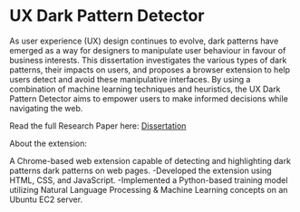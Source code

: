 # UX Dark Pattern Detector
As user experience (UX) design continues to evolve, dark patterns have emerged as a way for designers to manipulate user behaviour in favour of business interests. This dissertation investigates the various types of dark patterns, their impacts on users, and proposes a browser extension to help users detect and avoid these manipulative interfaces. By using a combination of machine learning techniques and heuristics, the UX Dark Pattern Detector aims to empower users to make informed decisions while navigating the web.

Read the full Research Paper here: [Dissertation](https://github.com/blurryface7200/DarkPatternDetectorFiles/blob/main/Dissertation1%20Final.pdf)



About the extension:

A Chrome-based web extension capable of detecting and highlighting dark patterns dark patterns on web pages.
-Developed the extension using HTML, CSS, and JavaScript.
-Implemented a Python-based training model utilizing Natural Language Processing & Machine Learning concepts on an Ubuntu EC2 server.
 

